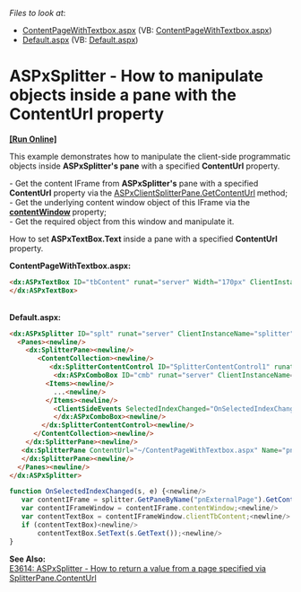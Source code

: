 <!-- default file list -->
*Files to look at*:

* [ContentPageWithTextbox.aspx](./CS/WebSite/ContentPageWithTextbox.aspx) (VB: [ContentPageWithTextbox.aspx](./VB/WebSite/ContentPageWithTextbox.aspx))
* [Default.aspx](./CS/WebSite/Default.aspx) (VB: [Default.aspx](./VB/WebSite/Default.aspx))
<!-- default file list end -->
# ASPxSplitter - How to manipulate objects inside a pane with the ContentUrl property
<!-- run online -->
**[[Run Online]](https://codecentral.devexpress.com/e3927/)**
<!-- run online end -->


<p>This example demonstrates how to manipulate the client-side programmatic objects inside <strong>ASPxSplitter's pane</strong> with a specified <strong>ContentUrl</strong> property.</p><p>- Get the content IFrame from <strong>ASPxSplitter's</strong> pane with a specified <strong>ContentUrl</strong> property via<strong> </strong>the <a href="http://documentation.devexpress.com/#AspNet/DevExpressWebASPxSplitterScriptsASPxClientSplitterPane_GetContentUrltopic"><u>ASPxClientSplitterPane.GetContentUrl</u></a><strong> </strong>method; <br />
- Get the underlying content window object of this IFrame via the <a href="http://www.w3schools.com/jsref/prop_frame_contentwindow.asp"><strong><u>contentWindow</u></strong></a><strong> </strong>property;<br />
- Get the required object from this window and manipulate it.</p><p>How to set<strong> ASPxTextBox.Text</strong> inside a pane with a specified <strong>ContentUrl</strong> property.</p><p><strong>ContentPageWithTextbox.aspx:</strong></p>

```aspx
<dx:ASPxTextBox ID="tbContent" runat="server" Width="170px" ClientInstanceName="clientTbContent"><newline/>
</dx:ASPxTextBox>
```

<p> </p><p><br />
<strong>Default</strong><strong>.aspx:</strong></p>

```aspx
<dx:ASPxSplitter ID="splt" runat="server" ClientInstanceName="splitter"><newline/>
  <Panes><newline/>
    <dx:SplitterPane><newline/>
       <ContentCollection><newline/>
          <dx:SplitterContentControl ID="SplitterContentControl1" runat="server"><newline/>
	       <dx:ASPxComboBox ID="cmb" runat="server" ClientInstanceName="clientComboBox"><newline/>
		 <Items><newline/>
		   ...<newline/>
		 </Items><newline/>
	       <ClientSideEvents SelectedIndexChanged="OnSelectedIndexChanged" /><newline/>
	       </dx:ASPxComboBox><newline/>
        </dx:SplitterContentControl><newline/>
      </ContentCollection><newline/>
    </dx:SplitterPane><newline/>
   <dx:SplitterPane ContentUrl="~/ContentPageWithTextbox.aspx" Name="pnExternalPage"><newline/>
   </dx:SplitterPane><newline/>
  </Panes><newline/>
</dx:ASPxSplitter>
```

<p> </p>

```js
function OnSelectedIndexChanged(s, e) {<newline/>
   var contentIFrame = splitter.GetPaneByName("pnExternalPage").GetContentIFrame();<newline/>
   var contentIFrameWindow = contentIFrame.contentWindow;<newline/>
   var contentTextBox = contentIFrameWindow.clientTbContent;<newline/>
   if (contentTextBox)<newline/>
       contentTextBox.SetText(s.GetText());<newline/>
}
```

<p> </p><p><strong>See Also:</strong><br />
<a href="https://www.devexpress.com/Support/Center/p/E3614">E3614: ASPxSplitter - How to return a value from a page specified via SplitterPane.ContentUrl</a></p>

<br/>


